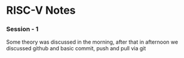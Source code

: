 # RISC-V Notes

### Session - 1

Some theory was discussed in the morning, after that in afternoon we discussed github and basic commit, push and pull via git
